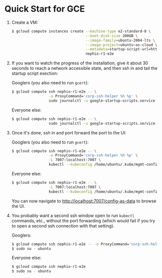 # Quick Start for GCE

1. Create a VM:

   ```bash
   $ gcloud compute instances create --machine-type e2-standard-8 \
                                     --boot-disk-size 200GB \
                                     --image-family=ubuntu-2004-lts \
                                     --image-project=ubuntu-os-cloud \
                                     --metadata=startup-script-url=https://raw.githubusercontent.com/nephio-project/test-infra/main/e2e/provision/gce_init.sh \
                                     nephio-r1-e2e
   ```

2. If you want to watch the progress of the installation, give it about 30
   seconds to reach a network accessible state, and then ssh in and tail the
   startup script exection:

   Googlers (you also need to run `gcert`):
   ```bash
   $ gcloud compute ssh nephio-r1-e2e -- \
                    -o ProxyCommand='corp-ssh-helper %h %p' \
                    sudo journalctl -u google-startup-scripts.service --follow
   ```
   
   Everyone else:
   ```bash
   $ gcloud compute ssh nephio-r1-e2e -- \
                    sudo journalctl -u google-startup-scripts.service --follow
   ```

4. Once it's done, ssh in and port forward the port to the UI:

   Googlers (you also need to run `gcert`):
   ```bash
   $ gcloud compute ssh nephio-r1-e2e -- \
                    -o ProxyCommand='corp-ssh-helper %h %p' \
                    -L 7007:localhost:7007 \
                    kubectl --kubeconfig /home/ubuntu/.kube/mgmt-config port-forward --namespace=nephio-webui svc/nephio-webui 7007
   ```
   
   Everyone else:
   ```bash
   $ gcloud compute ssh nephio-r1-e2e -- \
                    -L 7007:localhost:7007 \
                    kubectl --kubeconfig /home/ubuntu/.kube/mgmt-config port-forward --namespace=nephio-webui svc/nephio-webui 7007
   ```
   
   You can now navigate to
   [http://localhost:7007/config-as-data](http://localhost:7007/config-as-data) to
   browse the UI.

5. You probably want a second ssh window open to run `kubectl` commands, etc.,
without the port forwarding (which would fail if you try to open a second ssh
connection with that setting).

   Googlers:
   ```bash
   $ gcloud compute ssh nephio-r1-e2e -- -o ProxyCommand='corp-ssh-helper %h %p'
   $ sudo su - ubuntu
   ```
   
   Everyone else:
   ```bash
   $ gcloud compute ssh nephio-r1-e2e
   $ sudo su - ubuntu
   ```
